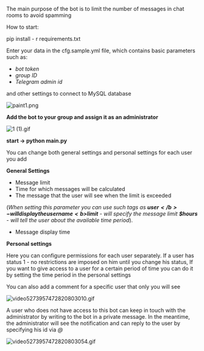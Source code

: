 
The main purpose of the bot is to limit the number of messages in chat rooms to avoid spamming 

How to start:

pip install - r requirements.txt


Enter your data in the cfg.sample.yml file, which contains basic parameters such as:
<i>
- bot token 
- group ID 
- Telegram admin id</i> 

and other settings to connect to MySQL database

![paint1.png](https://github.com/cutcutcute/PythonChatBot/blob/main/images/paint1.png)

<b>Add the bot to your group and assign it as an administrator</b>

![1 (1).gif](https://github.com/cutcutcute/PythonChatBot/blob/main/images/1%20(1).gif)

<b>start -> python main.py</b>

You can change both general settings and personal settings for each user you add


<b>General Settings</b>

- Message limit
- Time for which messages will be calculated 
- The message that the user will see when the limit is exceeded 

 (<i>When setting this parameter you can use such tags as <b>$user</b> - will display the user name <b>$limit</b> - will specify the message limit <b>$hours</b> - will tell the user about the available time period</i>).
- Message display time

<b>Personal settings</b>

Here you can configure permissions for each user separately. If a user has status 1 - no restrictions are imposed on him until you change his status, If you want to give access to a user for a certain period of time you can do it by setting the time period in the personal settings

You can also add a comment for a specific user that only you will see

![video5273957472820803010.gif](https://github.com/cutcutcute/PythonChatBot/blob/main/images/video5273957472820803010.gif)

A user who does not have access to this bot can keep in touch with the administrator by writing to the bot in a private message. In the meantime, the administrator will see the notification and can reply to the user by specifying his id via <i>@</i>

![video5273957472820803054.gif](https://github.com/cutcutcute/PythonChatBot/blob/main/images/video5273957472820803054.gif)
